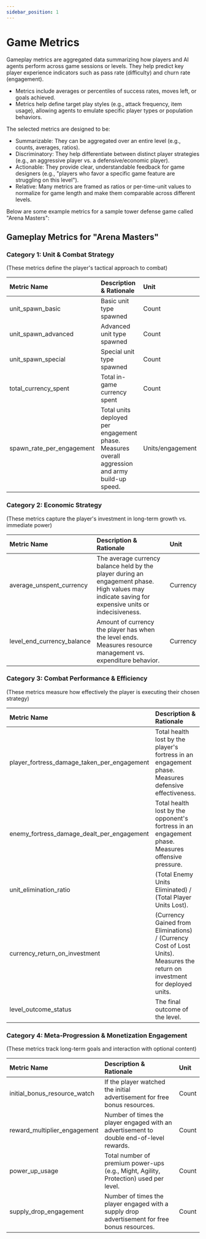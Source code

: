 ```yaml
---
sidebar_position: 1
---
```


# Game Metrics

Gameplay metrics are aggregated data summarizing how players and AI agents perform across game sessions or levels. They help predict key player experience indicators such as pass rate (difficulty) and churn rate (engagement).
- Metrics include averages or percentiles of success rates, moves left, or goals achieved.
- Metrics help define target play styles (e.g., attack frequency, item usage), allowing agents to emulate specific player types or population behaviors.

The selected metrics are designed to be:
- Summarizable: They can be aggregated over an entire level (e.g., counts, averages, ratios).
- Discriminatory: They help differentiate between distinct player strategies (e.g., an aggressive player vs. a defensive/economic player).
- Actionable: They provide clear, understandable feedback for game designers (e.g., "players who favor a specific game feature are struggling on this level").
- Relative: Many metrics are framed as ratios or per-time-unit values to normalize for game length and make them comparable across different levels.


Below are some example metrics for a sample tower defense game called "Arena Masters":

## Gameplay Metrics for "Arena Masters"

### Category 1: Unit & Combat Strategy
(These metrics define the player's tactical approach to combat)

| Metric Name                  | Description & Rationale                    | Unit    |
| :--------------------------- | :----------------------------------------- | :------ |
| unit_spawn_basic             | Basic unit type spawned                    | Count   |
| unit_spawn_advanced          | Advanced unit type spawned                 | Count   |
| unit_spawn_special           | Special unit type spawned                  | Count   |
| total_currency_spent         | Total in-game currency spent               | Count   |
| spawn_rate_per_engagement    | Total units deployed per engagement phase. Measures overall aggression and army build-up speed. | Units/engagement |

### Category 2: Economic Strategy
(These metrics capture the player's investment in long-term growth vs. immediate power)

| Metric Name                  | Description & Rationale                    | Unit    |
| :--------------------------- | :----------------------------------------- | :------ |
| average_unspent_currency     | The average currency balance held by the player during an engagement phase. High values may indicate saving for expensive units or indecisiveness. | Currency |
| level_end_currency_balance   | Amount of currency the player has when the level ends. Measures resource management vs. expenditure behavior. | Currency |

### Category 3: Combat Performance & Efficiency
(These metrics measure how effectively the player is executing their chosen strategy)

| Metric Name                      | Description & Rationale                                                                      | Unit |
| :------------------------------- | :------------------------------------------------------------------------------------------- | :--- |
| player_fortress_damage_taken_per_engagement | Total health lost by the player's fortress in an engagement phase. Measures defensive effectiveness. | HP   |
| enemy_fortress_damage_dealt_per_engagement  | Total health lost by the opponent's fortress in an engagement phase. Measures offensive pressure.    | HP   |
| unit_elimination_ratio           | (Total Enemy Units Eliminated) / (Total Player Units Lost).                                  | Ratio |
| currency_return_on_investment    | (Currency Gained from Eliminations) / (Currency Cost of Lost Units). Measures the return on investment for deployed units. | Currency/Currency |
| level_outcome_status             | The final outcome of the level.                                                              | Win / Loss / Draw |

### Category 4: Meta-Progression & Monetization Engagement
(These metrics track long-term goals and interaction with optional content)

| Metric Name                         | Description & Rationale                                                                        | Unit  |
| :---------------------------------- | :--------------------------------------------------------------------------------------------- | :---- |
| initial_bonus_resource_watch        | If the player watched the initial advertisement for free bonus resources.                      | Count |
| reward_multiplier_engagement        | Number of times the player engaged with an advertisement to double end-of-level rewards.       | Count |
| power_up_usage                      | Total number of premium power-ups (e.g., Might, Agility, Protection) used per level.          | Count |
| supply_drop_engagement              | Number of times the player engaged with a supply drop advertisement for free bonus resources. | Count |
